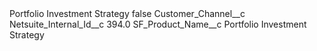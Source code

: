 <?xml version="1.0" encoding="UTF-8"?>
<CustomMetadata xmlns="http://soap.sforce.com/2006/04/metadata" xmlns:xsi="http://www.w3.org/2001/XMLSchema-instance" xmlns:xsd="http://www.w3.org/2001/XMLSchema">
    <label>Portfolio Investment Strategy</label>
    <protected>false</protected>
    <values>
        <field>Customer_Channel__c</field>
        <value xsi:nil="true"/>
    </values>
    <values>
        <field>Netsuite_Internal_Id__c</field>
        <value xsi:type="xsd:double">394.0</value>
    </values>
    <values>
        <field>SF_Product_Name__c</field>
        <value xsi:type="xsd:string">Portfolio Investment Strategy</value>
    </values>
</CustomMetadata>
